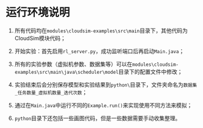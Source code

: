 # 运行环境说明

1. 所有代码均在`modules\cloudsim-examples\src\main`目录下，其他代码为CloudSim模块代码；

2. 开始实验：首先启用`rl_server.py`，成功监听端口后再启动`Main.java`；

3. 所有的实验参数（虚拟机参数、数据集等）可以在`modules\cloudsim-examples\src\main\java\scheduler\model`目录下的配置文件中修改；

4. 实验结束后会分别保存模型和实验结果到`python\`目录下，文件夹命名为`数据集_任务数量_虚拟机数量_迭代次数`；

5. 通过在`Main.java`中运行不同的`Example.run()`来实现使用不同方法来模拟；

6. `python`目录下还包括一些画图代码，但是一些数据需要手动收集整理。
